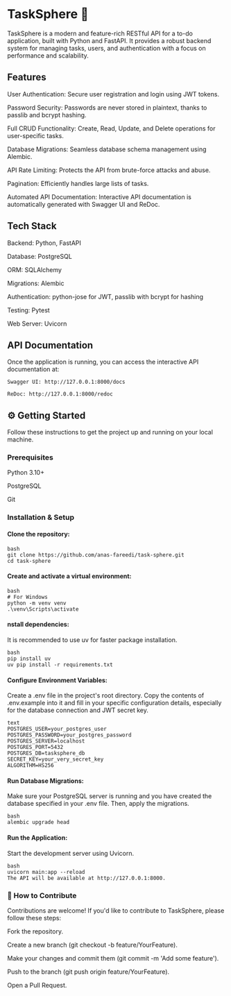 # TaskSphere 🚀
TaskSphere is a modern and feature-rich RESTful API for a to-do application, built with Python and FastAPI. It provides a robust backend system for managing tasks, users, and authentication with a focus on performance and scalability.

## Features

User Authentication: Secure user registration and login using JWT tokens.

Password Security: Passwords are never stored in plaintext, thanks to passlib and bcrypt hashing.

Full CRUD Functionality: Create, Read, Update, and Delete operations for user-specific tasks.

Database Migrations: Seamless database schema management using Alembic.

API Rate Limiting: Protects the API from brute-force attacks and abuse.

Pagination: Efficiently handles large lists of tasks.

Automated API Documentation: Interactive API documentation is automatically generated with Swagger UI and ReDoc.

## Tech Stack

Backend: Python, FastAPI

Database: PostgreSQL

ORM: SQLAlchemy

Migrations: Alembic

Authentication: python-jose for JWT, passlib with bcrypt for hashing

Testing: Pytest

Web Server: Uvicorn

## API Documentation

Once the application is running, you can access the interactive API documentation at:
```
Swagger UI: http://127.0.0.1:8000/docs

ReDoc: http://127.0.0.1:8000/redoc
```

## ⚙️ Getting Started

Follow these instructions to get the project up and running on your local machine.

### Prerequisites

Python 3.10+

PostgreSQL

Git

### Installation & Setup

#### Clone the repository:
```
bash
git clone https://github.com/anas-fareedi/task-sphere.git
cd task-sphere
```

#### Create and activate a virtual environment:
```
bash
# For Windows
python -m venv venv
.\venv\Scripts\activate
```
#### nstall dependencies:

It is recommended to use uv for faster package installation.
```
bash
pip install uv
uv pip install -r requirements.txt
```

#### Configure Environment Variables:
Create a .env file in the project's root directory. Copy the contents of .env.example into it and fill in your specific configuration details, especially for the database connection and JWT secret key.
```
text
POSTGRES_USER=your_postgres_user
POSTGRES_PASSWORD=your_postgres_password
POSTGRES_SERVER=localhost
POSTGRES_PORT=5432
POSTGRES_DB=tasksphere_db
SECRET_KEY=your_very_secret_key
ALGORITHM=HS256
```
#### Run Database Migrations:
Make sure your PostgreSQL server is running and you have created the database specified in your .env file. Then, apply the migrations.
```
bash
alembic upgrade head
```
#### Run the Application:
Start the development server using Uvicorn.
```
bash
uvicorn main:app --reload
The API will be available at http://127.0.0.1:8000.
```
### 🤝 How to Contribute

Contributions are welcome! If you'd like to contribute to TaskSphere, please follow these steps:

Fork the repository.

Create a new branch (git checkout -b feature/YourFeature).

Make your changes and commit them (git commit -m 'Add some feature').

Push to the branch (git push origin feature/YourFeature).

Open a Pull Request.
